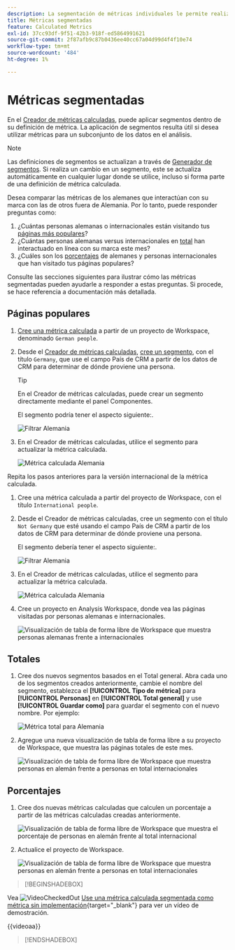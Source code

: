 ```yaml
---
description: La segmentación de métricas individuales le permite realizar comparaciones de métricas dentro del mismo informe.
title: Métricas segmentadas
feature: Calculated Metrics
exl-id: 37cc93df-9f51-42b3-918f-ed5864991621
source-git-commit: 2f87afb9c87b0436ee40cc67a04d99d4f4f10e74
workflow-type: tm+mt
source-wordcount: '484'
ht-degree: 1%

---
```


# Métricas segmentadas

En el [Creador de métricas calculadas](cm-build-metrics.md#definition-builder), puede aplicar segmentos dentro de su definición de métrica. La aplicación de segmentos resulta útil si desea utilizar métricas para un subconjunto de los datos en el análisis.

>[!NOTE]
>
>Las definiciones de segmentos se actualizan a través de [Generador de segmentos](/help/components/filters/filter-builder.md). Si realiza un cambio en un segmento, este se actualiza automáticamente en cualquier lugar donde se utilice, incluso si forma parte de una definición de métrica calculada.
>

Desea comparar las métricas de los alemanes que interactúan con su marca con las de otros fuera de Alemania. Por lo tanto, puede responder preguntas como:

1. ¿Cuántas personas alemanas o internacionales están visitando tus [páginas más populares](#popular-pages)?
1. ¿Cuántas personas alemanas versus internacionales en [total](#totals) han interactuado en línea con su marca este mes?
1. ¿Cuáles son los [porcentajes](#percentages) de alemanes y personas internacionales que han visitado tus páginas populares?

Consulte las secciones siguientes para ilustrar cómo las métricas segmentadas pueden ayudarle a responder a estas preguntas. Si procede, se hace referencia a documentación más detallada.

## Páginas populares

1. [Cree una métrica calculada](cm-workflow.md) a partir de un proyecto de Workspace, denominado `German people`.
1. Desde el [Creador de métricas calculadas](cm-build-metrics.md), [cree un segmento](/help/components/filters/filter-builder.md), con el título `Germany`, que use el campo País de CRM a partir de los datos de CRM para determinar de dónde proviene una persona.

   >[!TIP]
   >
   >En el Creador de métricas calculadas, puede crear un segmento directamente mediante el panel Componentes.
   >   

   El segmento podría tener el aspecto siguiente:.

   ![Filtrar Alemania](assets/filter-germany.png)

1. En el Creador de métricas calculadas, utilice el segmento para actualizar la métrica calculada.

   ![Métrica calculada Alemania](assets/calculated-metric-germany.png)

Repita los pasos anteriores para la versión internacional de la métrica calculada.

1. Cree una métrica calculada a partir del proyecto de Workspace, con el título `International people`.
1. Desde el Creador de métricas calculadas, cree un segmento con el título `Not Germany` que esté usando el campo País de CRM a partir de los datos de CRM para determinar de dónde proviene una persona.

   El segmento debería tener el aspecto siguiente:.

   ![Filtrar Alemania](assets/filter-not-germany.png)

1. En el Creador de métricas calculadas, utilice el segmento para actualizar la métrica calculada.

   ![Métrica calculada Alemania](assets/calculated-metric-notgermany.png)


1. Cree un proyecto en Analysis Workspace, donde vea las páginas visitadas por personas alemanas e internacionales.

   ![Visualización de tabla de forma libre de Workspace que muestra personas alemanas frente a internacionales](assets/workspace-german-vs-international.png)


## Totales

1. Cree dos nuevos segmentos basados en el Total general. Abra cada uno de los segmentos creados anteriormente, cambie el nombre del segmento, establezca el **[!UICONTROL Tipo de métrica]** para **[!UICONTROL Personas]** en **[!UICONTROL Total general]** y use **[!UICONTROL Guardar como]** para guardar el segmento con el nuevo nombre. Por ejemplo:

   ![Métrica total para Alemania](assets/calculated-metric-germany-total.png)

1. Agregue una nueva visualización de tabla de forma libre a su proyecto de Workspace, que muestra las páginas totales de este mes.

   ![Visualización de tabla de forma libre de Workspace que muestra personas en alemán frente a personas en total internacionales](assets/workspace-german-vs-international-totals.png)


## Porcentajes

1. Cree dos nuevas métricas calculadas que calculen un porcentaje a partir de las métricas calculadas creadas anteriormente.

   ![Visualización de tabla de forma libre de Workspace que muestra el porcentaje de personas en alemán frente al total internacional](assets/calculated-metric-germany-total-percentage.png)


1. Actualice el proyecto de Workspace.

   ![Visualización de tabla de forma libre de Workspace que muestra personas en alemán frente a personas en total internacionales](assets/workspace-german-vs-international-totals-percentage.png)



>[!BEGINSHADEBOX]

Vea ![VideoCheckedOut](/help/assets/icons/VideoCheckedOut.svg) [Use una métrica calculada segmentada como métrica sin implementación](https://video.tv.adobe.com/v/25407?quality=12&learn=on){target="_blank"} para ver un vídeo de demostración.

{{videoaa}}

>[!ENDSHADEBOX]

